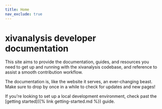 ```yaml
---
title: Home
nav_exclude: true
---
```


# xivanalysis developer documentation

This site aims to provide the documentation, guides, and resources you need to get up and running with the xivanalysis codebase, and reference to assist a smooth contribution workflow.

The documentation is, like the website it serves, an ever-changing beast. Make sure to drop by once in a while to check for updates and new pages!

If you're looking to set up a local development environment, check past the [getting started]({% link getting-started.md %}) guide.
